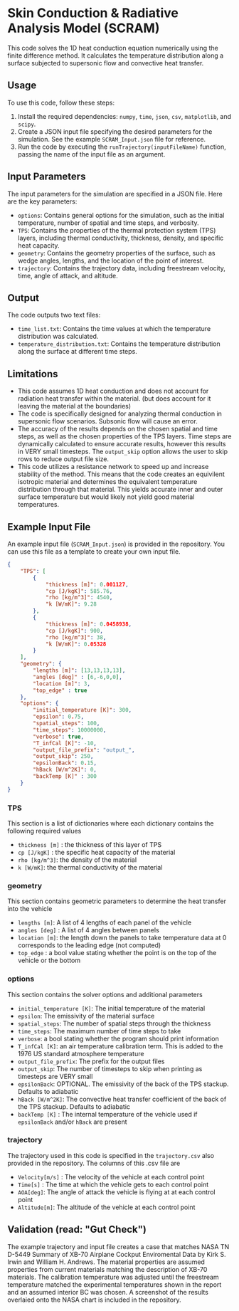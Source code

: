 # Skin Conduction & Radiative Analysis Model (SCRAM)
This code solves the 1D heat conduction equation numerically using the finite difference method. It calculates the temperature distribution along a surface subjected to supersonic flow and convective heat transfer.

## Usage
To use this code, follow these steps:

1. Install the required dependencies: `numpy`, `time`, `json`, `csv`, `matplotlib`, and `scipy`.
2. Create a JSON input file specifying the desired parameters for the simulation. See the example `SCRAM_Input.json` file for reference.
3. Run the code by executing the `runTrajectory(inputFileName)` function, passing the name of the input file as an argument.

## Input Parameters
The input parameters for the simulation are specified in a JSON file. Here are the key parameters:

- `options`: Contains general options for the simulation, such as the initial temperature, number of spatial and time steps, and verbosity.
- `TPS`: Contains the properties of the thermal protection system (TPS) layers, including thermal conductivity, thickness, density, and specific heat capacity.
- `geometry`: Contains the geometry properties of the surface, such as wedge angles, lengths, and the location of the point of interest.
- `trajectory`: Contains the trajectory data, including freestream velocity, time, angle of attack, and altitude.

## Output
The code outputs two text files:

- `time_list.txt`: Contains the time values at which the temperature distribution was calculated.
- `temperature_distribution.txt`: Contains the temperature distribution along the surface at different time steps.


## Limitations
- This code assumes 1D heat conduction and does not account for radiation heat transfer within the material. (but does account for it leaving the material at the boundaries)
- The code is specifically designed for analyzing thermal conduction in supersonic flow scenarios. Subsonic flow will cause an error.
- The accuracy of the results depends on the chosen spatial and time steps, as well as the chosen properties of the TPS layers.  Time steps are dynamically calculated to ensure accurate results, however this results in VERY small timesteps. The `output_skip` option allows the user to skip rows to reduce output file size.
- This code utilizes a resistance network to speed up and increase stability of the method.  This means that the code creates an equivilent isotropic material and determines the equivalent temperature distribution through that material.  This yields accurate inner and outer surface temperature but would likely not yield good material temperatures.  

## Example Input File
An example input file (`SCRAM_Input.json`) is provided in the repository. You can use this file as a template to create your own input file.

```json
{
    "TPS": [
        {
            "thickness [m]": 0.001127,
            "cp [J/kgK]": 585.76,
            "rho [kg/m^3]": 4540,
            "k [W/mK]": 9.28
        },
        {
            "thickness [m]": 0.0458938,
            "cp [J/kgK]": 900,
            "rho [kg/m^3]": 38,
            "k [W/mK]": 0.05328
        }
    ],
    "geometry": {
        "lengths [m]": [13,13,13,13],
        "angles [deg]" : [6,-6,0,0],
        "location [m]": 3,
        "top_edge" : true
    },
    "options": {
        "initial_temperature [K]": 300,
        "epsilon": 0.75,
        "spatial_steps": 100,
        "time_steps": 10000000,
        "verbose": true,
        "T_infCal [K]": -10,
        "output_file_prefix": "output_",
        "output_skip": 250,
        "epsilonBack": 0.15,
        "hBack [W/m^2K]": 0,
        "backTemp [K]" : 300
    }  
}
```
### TPS
This section is a list of dictionaries where each dictionary contains the following required values 
-	`thickness [m]` : the thickness of this layer of TPS
-	`cp [J/kgK]` : the specific heat capacity of the material
-	`rho [kg/m^3]`: the density of the material 
-	`k [W/mK]`: the thermal conductivity of the material
### geometry
This section contains geometric parameters to determine the heat transfer into the vehicle
-	`lengths [m]`: A list of 4 lengths of each panel of the vehicle
-	 `angles [deg]` : A list of 4 angles between panels
-	`location [m]`: the length down the panels to take temperature data at 0 corresponds to the leading edge (not computed)
-	`top_edge` : a bool value stating whether the point is on the top of the vehicle or the bottom
### options
This section contains the solver options and additional parameters
-	`initial_temperature [K]`: The initial temperature of the material
-	`epsilon`: The emissivity of the material surface
-	`spatial_steps`: The number of spatial steps through the thickness
-	`time_steps`: The maximum number of time steps to take
-	`verbose`: a bool stating whether the program should print information
-	`T_infCal [K]`: an air temperature calibration term.  This is added to the 1976 US standard atmosphere temperature
-	`output_file_prefix`: The prefix for the output files
-	`output_skip`: The number of timesteps to skip when printing as timesteps are VERY small
-	`epsilonBack`: OPTIONAL.  The emissivity of the back of the TPS stackup.  Defaults to adiabatic
-	`hBack [W/m^2K]`: The convective heat transfer coefficient of the back of the TPS stackup. Defaults to adiabatic
-	`backTemp [K]` : The internal temperature of the vehicle used if 	`epsilonBack` and/or `hBack` are present

### trajectory
The trajectory used in this code is specified in the `trajectory.csv` also provided in the repository.  The columns of this .csv file are
- `Velocity[m/s]` : The velocity of the vehicle at each control point
- `Time[s]` : The time at which the vehicle gets to each control point
- `AOA[deg]`: The angle of attack the vehicle is flying at at each control point
- `Altitude[m]`: The altitude of the vehicle at each control point

## Validation (read: "Gut Check")
The example trajectory and input file creates a case that matches NASA TN D-5449 Summary of XB-70 Airplane Cockput Enviromental Data by Kirk S. Irwin and William H. Andrews.  The material properties are assumed properties from current materials matching the description of XB-70 materials.  The calibration temperature was adjusted until the freestream temperature matched the experimental temperatures shown in the report and an assumed interior BC was chosen.  A screenshot of the results overlaied onto the NASA chart is included in the repository. 
